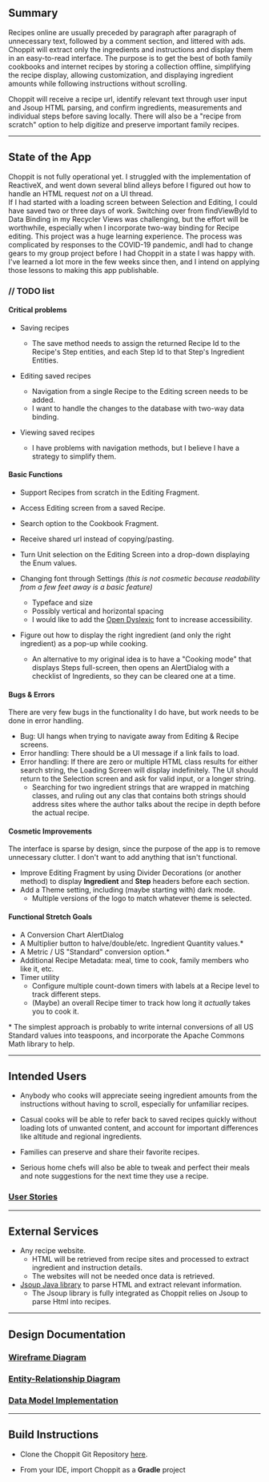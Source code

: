 ## Summary

Recipes online are usually preceded by paragraph after paragraph of unnecessary text, followed by a comment section, and littered with ads. Choppit will extract only the ingredients and instructions and display them in an easy-to-read interface.  The purpose is to get the best of both family cookbooks and internet recipes by storing a collection offline, simplifying the recipe display, allowing customization, and displaying ingredient amounts while following instructions without scrolling.

Choppit will receive a recipe url, identify relevant text through user input and Jsoup HTML parsing, and confirm ingredients, measurements  and individual steps before saving locally.  There will also be a "recipe from scratch" option to help digitize and preserve important family recipes.

---

## State of the App

Choppit is not fully operational yet.  I struggled with the implementation of ReactiveX, and went 
down several blind alleys before I figured out how to handle an HTML request *not* on a UI thread.  
If I had started with a loading screen between Selection and Editing, I could have saved two or 
three days of work.  Switching over from findViewById to Data Binding in my Recycler Views was 
challenging, but the effort will be worthwhile, especially when I incorporate two-way binding for 
Recipe editing.  This project was a huge learning experience.  The process was complicated by responses
to the COVID-19 pandemic, andI had to change gears to my group project before I had Choppit in a
state I was happy with.  I've learned a lot more in the few weeks since then, and I intend on applying
 those lessons to making this app publishable.

### // TODO list

#### Critical problems


- Saving recipes
  - The save method needs to assign the returned Recipe Id to the Recipe's Step entities, and each Step Id to that Step's Ingredient Entities.

- Editing saved recipes
  - Navigation from a single Recipe to the Editing screen needs to be added.
  - I want to handle the changes to the database with two-way data binding.

- Viewing saved recipes
  - I have problems with navigation methods, but I believe I have a strategy to simplify them.

#### Basic Functions

- Support Recipes from scratch in the Editing Fragment.
	
- Access Editing screen from a saved Recipe.

- Search option to the Cookbook Fragment.

- Receive shared url instead of copying/pasting.

- Turn Unit selection on the Editing Screen into a drop-down displaying the Enum values.

- Changing font through Settings *(this is not cosmetic because readability from a few feet away is a basic feature)*
    - Typeface and size
    - Possibly vertical and horizontal spacing
	- I would like to add the [Open Dyslexic](opendyslexic.org) font to increase accessibility.
	
- Figure out how to display the right ingredient (and only the right ingredient) as a pop-up while cooking.
	- An alternative to my original idea is to have a "Cooking mode" that displays Steps full-screen, then opens an AlertDialog with a checklist of Ingredients, so they can be cleared one at a time. 

	
#### Bugs & Errors

There are very few bugs in the functionality I do have, but work needs to be done in error handling.

- Bug: UI hangs when trying to navigate away from Editing & Recipe screens.
- Error handling: There should be a UI message if a link fails to load.
- Error handling: If there are zero or multiple HTML class results for either search string, the Loading Screen will display indefinitely.  The UI should return to the Selection screen and ask for valid input, or a longer string.
	- Searching for two ingredient strings that are wrapped in matching classes, and ruling out any clas that contains both strings should address sites where the author talks about the recipe in depth before the actual recipe.

#### Cosmetic Improvements

The interface is sparse by design, since the purpose of the app is to remove unnecessary clutter.  I don't want to add anything that isn't functional.

- Improve Editing Fragment by using Divider Decorations (or another method) to display **Ingredient** and **Step** headers before each section.
- Add a Theme setting, including (maybe starting with) dark mode.  
	- Multiple versions of the logo to match whatever theme is selected.
	
#### Functional Stretch Goals

- A Conversion Chart AlertDialog
- A Multiplier button to halve/double/etc. Ingredient Quantity values.\*
- A Metric / US "Standard" conversion option.\*
- Additional Recipe Metadata: meal, time to cook, family members who like it, etc.
- Timer utility
	- Configure multiple count-down timers with labels at a Recipe level to track different steps.
	- (Maybe) an overall Recipe timer to track how long it *actually* takes you to cook it.

\* The simplest approach is probably to write internal conversions of all US Standard values into teaspoons, and incorporate the Apache Commons Math library to help.

---

## Intended Users

* Anybody who cooks will appreciate seeing ingredient amounts from the instructions without having to scroll, especially for unfamiliar recipes.

* Casual cooks will be able to refer back to saved recipes quickly without loading lots of unwanted content, and account for important differences like altitude and regional ingredients.

* Families can preserve and share their favorite recipes.

* Serious home chefs will also be able to tweak and perfect their meals and note suggestions for the next time they use a recipe.

### [User Stories](user-stories.md)

---

## External Services

* Any recipe website.
  * HTML will be retrieved from recipe sites and processed to extract ingredient and instruction details.
  * The websites will not be needed once data is retrieved.
* [Jsoup Java library](https://jsoup.org/) to parse HTML and extract relevant information.
  * The Jsoup library is fully integrated as Choppit relies on Jsoup to parse Html into recipes.

---

## Design Documentation

### [Wireframe Diagram](wireframe.md)

### [Entity-Relationship Diagram](erd.md)

### [Data Model Implementation](data-models.md)

---

## Build Instructions

- Clone the Choppit Git Repository [here](git@github.com:semartinez147/choppit.git).

- From your IDE, import Choppit as a **Gradle** project
